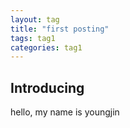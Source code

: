 ```yaml
---
layout: tag
title: "first posting"
tags: tag1
categories: tag1
---
```


## Introducing

hello, my name is youngjin

